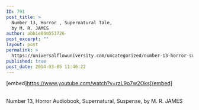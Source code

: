 ```yaml
---
ID: 791
post_title: >
  Number 13, Horror , Supernatural Tale,
  by M. R. JAMES
author: abbie04m553726
post_excerpt: ""
layout: post
permalink: >
  https://universalflowuniversity.com/uncategorized/number-13-horror-supernatural-tale-by-m-r-james/
published: true
post_date: 2014-03-05 11:46:22
---
```

[embed]https://www.youtube.com/watch?v=rzL9o7w2Oks[/embed]</br></br>
<p>Number 13, Horror Audiobook, Supernatural, Suspense, by M. R. JAMES</p>